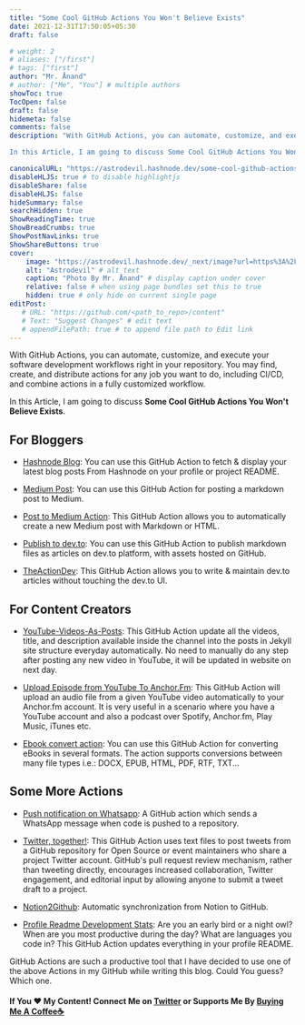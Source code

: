 ```yaml
---
title: "Some Cool GitHub Actions You Won't Believe Exists"
date: 2021-12-31T17:50:05+05:30
draft: false

# weight: 2
# aliases: ["/first"]
# tags: ["first"]
author: "Mr. Ånand"
# author: ["Me", "You"] # multiple authors
showToc: true
TocOpen: false
draft: false
hidemeta: false
comments: false
description: "With GitHub Actions, you can automate, customize, and execute your software development workflows right in your repository. You may find, create, and distribute actions for any job you want to do, including CI/CD, and combine actions in a fully customized workflow.

In this Article, I am going to discuss Some Cool GitHub Actions You Won't Believe Exists."

canonicalURL: "https://astrodevil.hashnode.dev/some-cool-github-actions-you-wont-believe-exists"
disableHLJS: true # to disable highlightjs
disableShare: false
disableHLJS: false
hideSummary: false
searchHidden: true
ShowReadingTime: true
ShowBreadCrumbs: true
ShowPostNavLinks: true
ShowShareButtons: true
cover:
    image: "https://astrodevil.hashnode.dev/_next/image?url=https%3A%2F%2Fcdn.hashnode.com%2Fres%2Fhashnode%2Fimage%2Fupload%2Fv1637473888085%2F8lYcgM_BW.png%3Fw%3D1600%26h%3D840%26fit%3Dcrop%26crop%3Dentropy%26auto%3Dcompress%2Cformat%26format%3Dwebp&w=3840&q=75" # image path/url
    alt: "Astrodevil" # alt text
    caption: "Photo By Mr. Ånand" # display caption under cover
    relative: false # when using page bundles set this to true
    hidden: true # only hide on current single page
editPost:
   # URL: "https://github.com/<path_to_repo>/content"
   # Text: "Suggest Changes" # edit text
   # appendFilePath: true # to append file path to Edit link
---
```


With GitHub Actions, you can automate, customize, and execute your software development workflows right in your repository. You may find, create, and distribute actions for any job you want to do, including CI/CD, and combine actions in a fully customized workflow.

In this Article, I am going to discuss **Some Cool GitHub Actions You Won't Believe Exists**.

## For Bloggers
- [Hashnode Blog](https://github.com/marketplace/actions/hashnode-blog): You can use this GitHub Action to fetch & display your latest blog posts From Hashnode on your profile or project README.

- [Medium Post](https://github.com/marketplace/actions/medium-post): You can use this GitHub Action for posting a markdown post to Medium.

- [Post to Medium Action](https://github.com/marketplace/actions/post-to-medium-action): This GitHub Action allows you to automatically create a new Medium post with Markdown or HTML. 

- [Publish to dev.to](https://github.com/marketplace/actions/publish-to-dev-to): You can use this GitHub Action to publish markdown files as articles on dev.to platform, with assets hosted on GitHub.

- [TheActionDev](https://github.com/marketplace/actions/theactiondev): This GitHub Action allows you to write & maintain dev.to articles without touching the dev.to UI.

## For Content Creators
- [YouTube-Videos-As-Posts](https://github.com/marketplace/actions/youtube-videos-as-posts): This GitHub Action update all the videos, title, and description available inside the channel into the posts in Jekyll site structure everyday automatically. No need to manually do any step after posting any new video in YouTube, it will be updated in website on next day.

- [Upload Episode from YouTube To Anchor.Fm](https://github.com/marketplace/actions/upload-episode-from-youtube-to-anchor-fm): This GitHub Action will upload an audio file from a given YouTube video automatically to your Anchor.fm account. It is very useful in a scenario where you have a YouTube account and also a podcast over Spotify, Anchor.fm, Play Music, iTunes etc.

- [Ebook convert action](https://github.com/marketplace/actions/ebook-convert-action): You can use this GitHub Action for converting eBooks in several formats. The action supports conversions between many file types i.e.: DOCX, EPUB, HTML, PDF, RTF, TXT...

## Some More Actions
- [Push notification on Whatsapp](https://github.com/marketplace/actions/push-notification-on-whatsapp): A GitHub action which sends a WhatsApp message when code is pushed to a repository.

- [Twitter, together!](https://github.com/marketplace/actions/twitter-together): This GitHub Action uses text files to post tweets from a GitHub repository for Open Source or event maintainers who share a project Twitter account. GitHub's pull request review mechanism, rather than tweeting directly, encourages increased collaboration, Twitter engagement, and editorial input by allowing anyone to submit a tweet draft to a project.

- [Notion2Github](https://github.com/marketplace/actions/notion2github): Automatic synchronization from Notion to GitHub.

- [Profile Readme Development Stats](https://github.com/marketplace/actions/profile-readme-development-stats): Are you an early bird or a night owl? When are you most productive during the day? What are languages you code in? This GitHub Action updates everything in your profile README.

GitHub Actions are such a productive tool that I have decided to use one of the above Actions in my GitHub while writing this blog. Could You guess? Which one.


#### If You ❤️ My Content! Connect Me on  [Twitter](https://mobile.twitter.com/Astrodevil_) or Supports Me By [Buying Me A Coffee☕](https://www.buymeacoffee.com/Astrodevil) 
 
